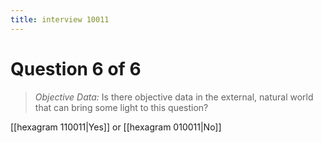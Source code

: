 ```yaml
---
title: interview 10011
---
```

# Question 6 of 6
> *Objective Data:* Is there objective data in the external, natural world that can bring some light to this question?

[[hexagram 110011|Yes]] or [[hexagram 010011|No]] 